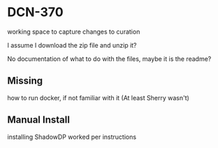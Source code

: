 # DCN-370
working space to capture changes to curation

I assume I download the zip file and unzip it?

No documentation of what to do with the files, maybe it is the readme?

## Missing ##
how to run docker, if not familiar with it (At least Sherry wasn't)

## Manual Install ##
installing ShadowDP worked per instructions

